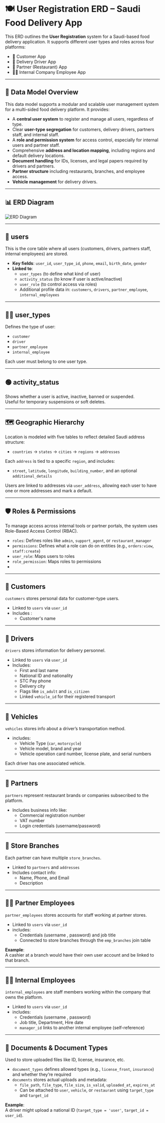 # 🍽️ User Registration ERD – Saudi Food Delivery App

This ERD outlines the **User Registration** system for a Saudi-based food delivery application. It supports different user types and roles across four platforms:

- 👤 Customer App  
- 🛵 Delivery Driver App  
- 🍔 Partner (Restaurant) App  
- 🧑‍💼 Internal Company Employee App

---

## 🧩 Data Model Overview

This data model supports a modular and scalable user management system for a multi-sided food delivery platform. It provides:

- A **central user system** to register and manage all users, regardless of type.
- Clear **user-type segregation** for customers, delivery drivers, partners staff, and internal staff.
- A **role and permission system** for access control, especially for internal users and partner staff.
- Comprehensive **address and location mapping**, including regions and default delivery locations.
- **Document handling** for IDs, licenses, and legal papers required by drivers and partners.
- **Partner structure** including restaurants, branches, and employee access.
- **Vehicle management** for delivery drivers.

---

## 📊 ERD Diagram

![ERD Diagram](./erd-diagram.png)  

---

## 👤 users

This is the core table where all users (customers, drivers, partners staff, internal employees) are stored.

- **Key fields**: `user_id`, `user_type_id`, `phone`, `email`, `birth_date`, `gender`
- **Linked to**:  
  - `user_types` (to define what kind of user)  
  - `activity_status` (to know if user is active/inactive)  
  - `user_role` (to control access via roles)  
  - Additional profile data in: `customers`, `drivers`, `partner_employee`, `internal_employees`

---

## 🧑‍💼 user_types

Defines the type of user:
- `customer`
- `driver`
- `partner_employee`
- `internal_employee`

Each user must belong to one user type.

---

## 🟢 activity_status

Shows whether a user is active, inactive, banned or suspended.  
Useful for temporary suspensions or soft deletes.

---

## 🗺️ Geographic Hierarchy

Location is modeled with five tables to reflect detailed Saudi address structure:
- `countries` → `states` → `cities` → `regions` → `addresses`

Each `address` is tied to a specific `region`, and includes:
- `street`, `latitude`, `longitude`, `building_number`, and an optional `additional_details`

Users are linked to addresses via `user_address`, allowing each user to have one or more addresses and mark a default.

---

## 🛡️ Roles & Permissions

To manage access across internal tools or partner portals, the system uses Role-Based Access Control (RBAC).

- `roles`: Defines roles like `admin`, `support_agent`, or `restaurant_manager`
- `permissions`: Defines what a role can do on entities (e.g., `orders:view`, `staff:create`)
- `user_role`: Maps users to roles
- `role_permission`: Maps roles to permissions
- 
---

## 👥 Customers

`customers` stores personal data for customer-type users.

- Linked to `users` via `user_id`
- Includes :
  - Customer's name

---

## 🛵 Drivers

`drivers` stores information for delivery personnel.

- Linked to `users` via `user_id`
- Includes:
  - First and last name
  - National ID and nationality
  - STC Pay phone
  - Delivery city
  - Flags like `is_adult` and `is_citizen`
  - Linked `vehicle_id` for their registered transport

---

## 🚗 Vehicles

`vehicles` stores info about a driver’s transportation method.

- includes:
  - Vehicle Type (`car`, `motorcycle`)
  - Vehicle model, brand and year
  - Vehicle operation card number, license plate, and serial numbers

Each driver has one associated vehicle.

---

## 🍴 Partners

`partners` represent restaurant brands or companies subsecribed to the platform.

- Includes business info like:
  - Commercial registration number
  - VAT number
  - Login credentials (username/password)

---

## 🏬 Store Branches

Each partner can have multiple `store_branches`.

- Linked to `partners` and `addresses`
- Includes contact info:
  - Name, Phone, and Email
  - Description

---

## 👨‍🍳 Partner Employees

`partner_employees` stores accounts for staff working at partner stores.

- Linked to `users` via `user_id`
- includes:
  - Credentials (username , password) and job title
  - Connected to store branches through the `emp_branches` join table

**Example**:  
A cashier at a branch would have their own user account and be linked to that branch.

---

## 🧑‍💼 Internal Employees

`internal_employees` are staff members working within the company that owns the platform.

- Linked to `users` via `user_id`
- includes:
  - Credentials (username , password)
  - Job title, Department, Hire date
  - `manager_id` links to another internal employee (self-reference)

---

## 📂 Documents & Document Types

Used to store uploaded files like ID, license, insurance, etc.

- `document_types` defines allowed types (e.g., `license_front`, `insurance`) and whether they’re required
- `documents` stores actual uploads and metadata:
  - `file_path`, `file_type`, `file_size`, `is_valid`, `uploaded_at`, `expires_at`
  - Can be attached to `user`, `vehicle`, or `restaurant` using `target_type` and `target_id`

**Example**:  
A driver might upload a national ID (`target_type = 'user'`, `target_id = user_id`).
